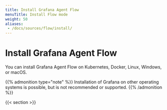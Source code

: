 ```yaml
---
title: Install Grafana Agent Flow
menuTitle: Install Flow mode
weight: 50
aliases:
 - /docs/sources/flow/install/
---
```


# Install Grafana Agent Flow

You can install Grafana Agent Flow on Kubernetes, Docker, Linux, Windows, or macOS.

{{% admonition type="note" %}}
Installation of Grafana on other operating systems is possible, but is not recommended or supported.
{{% /admonition %}}

{{< section >}}
